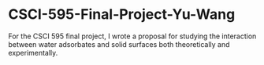 # CSCI-595-Final-Project-Yu-Wang
For the CSCI 595 final project, I wrote a proposal for studying the interaction between water adsorbates and solid surfaces both theoretically and experimentally.
